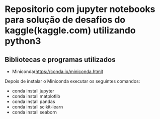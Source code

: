 # Repositorio com jupyter notebooks para solução de desafios do kaggle(kaggle.com) utilizando python3

## Bibliotecas e programas utilizados
- Miniconda(https://conda.io/miniconda.html)

Depois de instalar o Miniconda executar os seguintes comandos:

- conda install jupyter
- conda install matplotlib
- conda install pandas
- conda install scikit-learn
- conda install seaborn